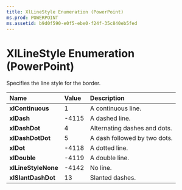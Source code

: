 ```yaml
---
title: XlLineStyle Enumeration (PowerPoint)
ms.prod: POWERPOINT
ms.assetid: b9d0f590-e0f5-ebe0-f24f-35c840eb5fed
---
```



# XlLineStyle Enumeration (PowerPoint)

Specifies the line style for the border.



|**Name**|**Value**|**Description**|
|:-----|:-----|:-----|
|**xlContinuous**|1|A continuous line.|
|**xlDash**|-4115|A dashed line.|
|**xlDashDot**|4|Alternating dashes and dots.|
|**xlDashDotDot**|5|A dash followed by two dots.|
|**xlDot**|-4118|A dotted line.|
|**xlDouble**|-4119|A double line.|
|**xlLineStyleNone**|-4142|No line.|
|**xlSlantDashDot**|13|Slanted dashes.|


